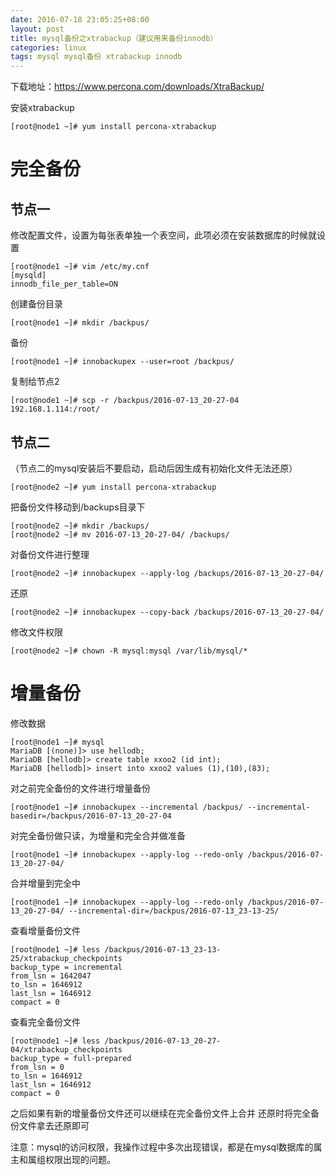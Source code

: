 ```yaml
---
date: 2016-07-18 23:05:25+08:00
layout: post
title: mysql备份之xtrabackup（建议用来备份innodb）
categories: linux
tags: mysql mysql备份 xtrabackup innodb
---
```

下载地址：https://www.percona.com/downloads/XtraBackup/

安装xtrabackup

	[root@node1 ~]# yum install percona-xtrabackup

# 完全备份 #

## 节点一 ##

修改配置文件，设置为每张表单独一个表空间，此项必须在安装数据库的时候就设置

	[root@node1 ~]# vim /etc/my.cnf
	[mysqld]
	innodb_file_per_table=ON

创建备份目录

	[root@node1 ~]# mkdir /backpus/
备份

	[root@node1 ~]# innobackupex --user=root /backpus/

复制给节点2

	[root@node1 ~]# scp -r /backpus/2016-07-13_20-27-04 192.168.1.114:/root/

## 节点二 ##
（节点二的mysql安装后不要启动，启动后因生成有初始化文件无法还原）

	[root@node2 ~]# yum install percona-xtrabackup

把备份文件移动到/backups目录下

	[root@node2 ~]# mkdir /backups/
	[root@node2 ~]# mv 2016-07-13_20-27-04/ /backups/

对备份文件进行整理

	[root@node2 ~]# innobackupex --apply-log /backups/2016-07-13_20-27-04/

还原

	[root@node2 ~]# innobackupex --copy-back /backups/2016-07-13_20-27-04/

修改文件权限

	[root@node2 ~]# chown -R mysql:mysql /var/lib/mysql/*

# 增量备份 #

修改数据

	[root@node1 ~]# mysql
	MariaDB [(none)]> use hellodb;
	MariaDB [hellodb]> create table xxoo2 (id int);
	MariaDB [hellodb]> insert into xxoo2 values (1),(10),(83);

对之前完全备份的文件进行增量备份

	[root@node1 ~]# innobackupex --incremental /backpus/ --incremental-basedir=/backpus/2016-07-13_20-27-04

对完全备份做只读，为增量和完全合并做准备

	[root@node1 ~]# innobackupex --apply-log --redo-only /backpus/2016-07-13_20-27-04/

合并增量到完全中

	[root@node1 ~]# innobackupex --apply-log --redo-only /backpus/2016-07-13_20-27-04/ --incremental-dir=/backpus/2016-07-13_23-13-25/

查看增量备份文件

	[root@node1 ~]# less /backpus/2016-07-13_23-13-25/xtrabackup_checkpoints 
	backup_type = incremental
	from_lsn = 1642047
	to_lsn = 1646912
	last_lsn = 1646912
	compact = 0

查看完全备份文件

	[root@node1 ~]# less /backpus/2016-07-13_20-27-04/xtrabackup_checkpoints
	backup_type = full-prepared
	from_lsn = 0
	to_lsn = 1646912
	last_lsn = 1646912
	compact = 0

之后如果有新的增量备份文件还可以继续在完全备份文件上合并
还原时将完全备份文件拿去还原即可

注意：mysql的访问权限，我操作过程中多次出现错误，都是在mysql数据库的属主和属组权限出现的问题。





